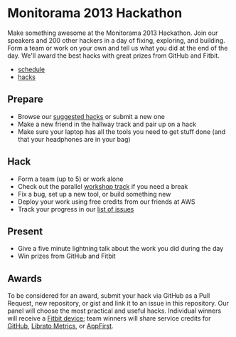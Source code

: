 # Monitorama 2013 Hackathon

Make something awesome at the Monitorama 2013 Hackathon. Join our speakers and 200 other hackers in a day of fixing, exploring, and building. Form a team or work on your own and tell us what you did at the end of the day. We'll award the best hacks with great prizes from GitHub and Fitbit.

- [schedule](http://monitorama.com/#schedule)
- [hacks](https://github.com/monitorama/hackathon/issues?state=open)

## Prepare

- Browse our [suggested hacks](https://github.com/monitorama/hackathon/issues?state=open) or submit a new one
- Make a new friend in the hallway track and pair up on a hack
- Make sure your laptop has all the tools you need to get stuff done (and that your headphones are in your bag)

## Hack

- Form a team (up to 5) or work alone
- Check out the parallel [workshop track](http://monitorama.com/#schedule) if you need a break
- Fix a bug, set up a new tool, or build something new
- Deploy your work using free credits from our friends at AWS
- Track your progress in our [list of issues](https://github.com/monitorama/hackathon/issues?state=open)

## Present

- Give a five minute lightning talk about the work you did during the day
- Win prizes from GitHub and Fitbit

## Awards

To be considered for an award, submit your hack via GitHub as a Pull Request, new repository, or gist and link it to an issue in this repository. Our panel will choose the most practical and useful hacks. Individual winners will receive a [Fitbit device](http://fitbit.com/); team winners will share service credits for [GitHub](http://github.com/), [Librato Metrics](http://metrics.librato.com/), or [AppFirst](http://appfirst.com/).
